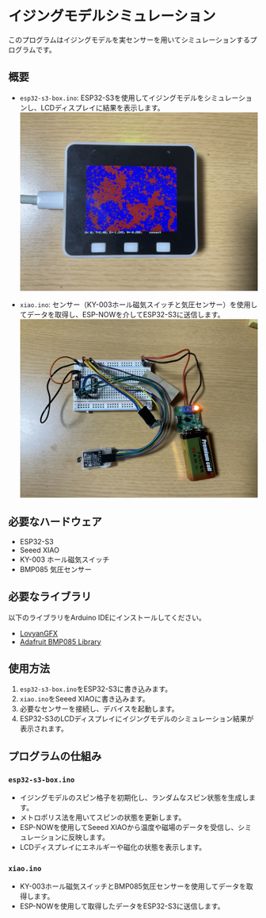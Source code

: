 # イジングモデルシミュレーション

このプログラムはイジングモデルを実センサーを用いてシミュレーションするプログラムです。

## 概要

- `esp32-s3-box.ino`: ESP32-S3を使用してイジングモデルをシミュレーションし、LCDディスプレイに結果を表示します。
![LCDディスプレイ](img/display.jpeg)

- `xiao.ino`: センサー（KY-003ホール磁気スイッチと気圧センサー）を使用してデータを取得し、ESP-NOWを介してESP32-S3に送信します。
![センサー](img/sensor.jpeg)


## 必要なハードウェア

- ESP32-S3
- Seeed XIAO
- KY-003 ホール磁気スイッチ
- BMP085 気圧センサー

## 必要なライブラリ

以下のライブラリをArduino IDEにインストールしてください。

- [LovyanGFX](https://github.com/lovyan03/LovyanGFX)
- [Adafruit BMP085 Library](https://github.com/adafruit/Adafruit-BMP085-Library)

## 使用方法

1. `esp32-s3-box.ino`をESP32-S3に書き込みます。
2. `xiao.ino`をSeeed XIAOに書き込みます。
3. 必要なセンサーを接続し、デバイスを起動します。
4. ESP32-S3のLCDディスプレイにイジングモデルのシミュレーション結果が表示されます。

## プログラムの仕組み

### `esp32-s3-box.ino`

- イジングモデルのスピン格子を初期化し、ランダムなスピン状態を生成します。
- メトロポリス法を用いてスピンの状態を更新します。
- ESP-NOWを使用してSeeed XIAOから温度や磁場のデータを受信し、シミュレーションに反映します。
- LCDディスプレイにエネルギーや磁化の状態を表示します。

### `xiao.ino`

- KY-003ホール磁気スイッチとBMP085気圧センサーを使用してデータを取得します。
- ESP-NOWを使用して取得したデータをESP32-S3に送信します。
